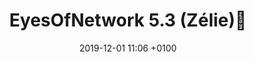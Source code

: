 ---
layout: post
title: "EyesOfNetwork 5.3 (Zélie)🎉"
desc: "La nouvelle version d'EyesOfNetwork est maintenant disponible en téléchargement. Nous y retrouvons notamment l'intégration de Grafana et d'InfluxDB en remplacement de PNP4Nagios."
ref: post-EyesOfNetwork5.3
date: 2019-12-01 11:06 +0100
categories: news
lang: fr
permalink: /fr/news/:title
---